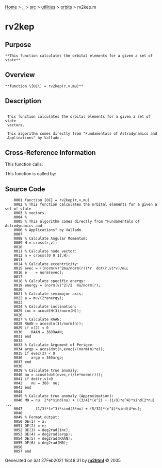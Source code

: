 [Home](../../../../../index.md) \> [..](#) \> [src](../../../../../documentation.md) \> [utilities](#)
\> [orbits](index.md) \> rv2kep.m



# rv2kep

## Purpose 

``` 
**This function calculates the orbital elements for a given a set of
state**
```

## Overview 

``` 
**function \[OE\] = rv2kep(r,v,mu)**
```

## Description 

```
 
 This function calculates the orbital elements for a given a set of state
 vectors.

 This algorithm comes directly from "Fundamentals of Astrodynamics and
 Applications" by Vallado.

```

## Cross-Reference Information 

This function calls:

This function is called by:

## Source Code 

```
    0001 function [OE] = rv2kep(r,v,mu)
    0002 % This function calculates the orbital elements for a given a set of state
    0003 % vectors.
    0004 %
    0005 % This algorithm comes directly from "Fundamentals of Astrodynamics and
    0006 % Applications" by Vallado.
    0007 
    0008 % Calculate Angular Momentum:
    0009 H = cross(r,v);
    0010 
    0011 % Calculate node vector:
    0012 n = cross([0 0 1],H);
    0013 
    0014 % Calculate eccentricity:
    0015 evec = ((norm(v)^2mu/norm(r))*r  dot(r,v)*v)/mu;
    0016 e    = norm(evec);
    0017 
    0018 % Calculate specific energy:
    0019 energy = (norm(v)^2)/2  mu/norm(r);
    0020 
    0021 % Calculate semimajor axis:
    0022 a = mu/(2*energy);
    0023 
    0024 % Calculate inclination:
    0025 inc = acosd(H(3)/norm(H));
    0026 
    0027 % Calculate RAAN:
    0028 RAAN = acosd(n(1)/norm(n));
    0029 if n(2) < 0
    0030    RAAN = 360RAAN;
    0031 end
    0032 
    0033 % Calculate Argument of Perigee:
    0034 argp = acos(dot(n,evec)/(norm(n)*e));
    0035 if evec(3) < 0
    0036    argp = 360argp;
    0037 end
    0038 
    0039 % Calculate true anomaly:
    0040 nu = acosd(dot(evec,r)/(e*norm(r)));
    0041 if dot(r,v)<0
    0042    nu = 360  nu;
    0043 end
    0044 
    0045 % Calculate true anomaly (Approximation):
    0046 M0 = nu  2*e*sind(nu) + ((3/4)*(e^2) + (1/8)*e^4)*sind(2*nu) ...
    0047      (1/3)*(e^3)*sind(3*nu) + (5/32)*(e^4)*sind(4*nu);
    0048 
    0049 % Format output:
    0050 OE(1) = a;
    0051 OE(2) = e;
    0052 OE(3) = deg2rad(inc);
    0053 OE(4) = deg2rad(argp);
    0054 OE(5) = deg2rad(RAAN);
    0055 OE(6) = deg2rad(M0);
    0056 
    0057 end
```



Generated on Sat 27Feb2021 18:48:31 by
**[m2html](http://www.artefact.tk/software/matlab/m2html/ "Matlab Documentation in HTML")**
© 2005